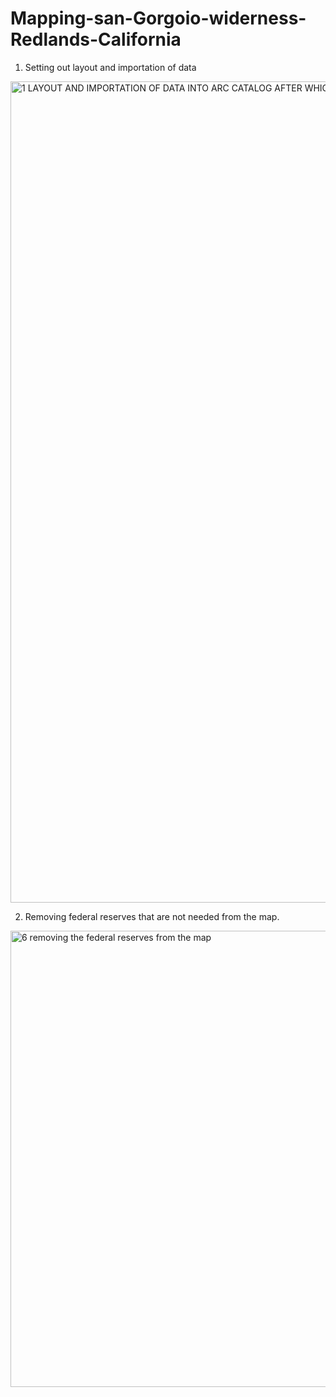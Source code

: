 # Mapping-san-Gorgoio-widerness-Redlands-California

1. Setting out layout and importation of data

  <img width="2504" height="1314" alt="1  LAYOUT AND IMPORTATION OF DATA INTO ARC CATALOG AFTER WHICH WE START WITH CLIPPING WHAT WE NEED FOR THE PROJECT" src="https://github.com/user-attachments/assets/e4b2d609-72ec-4a78-9105-3726e12b05cb" />

2. Removing federal reserves that are not needed from the map.

<img width="1323" height="730" alt="6  removing the federal reserves from the map" src="https://github.com/user-attachments/assets/d02843c7-ac63-4218-a15d-62033a1e71c7" />
